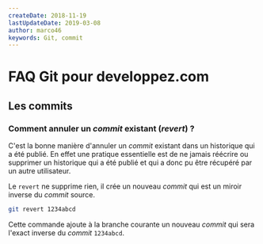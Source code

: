 ```yaml
---
createDate: 2018-11-19
lastUpdateDate: 2019-03-08
author: marco46
keywords: Git, commit
---
```


# FAQ Git pour developpez.com

## Les commits

### Comment annuler un *commit* existant (*revert*) ?

C'est la bonne manière d'annuler un *commit* existant dans un historique qui a été publié.
En effet une pratique essentielle est de ne jamais réécrire ou supprimer un historique qui a été publié et qui a donc pu être récupéré par un autre utilisateur.

Le `revert` ne supprime rien, il crée un nouveau *commit* qui est un miroir inverse du *commit* source.

```bash
git revert 1234abcd
```

Cette commande ajoute à la branche courante un nouveau *commit* qui sera l'exact inverse du *commit* `1234abcd`.
